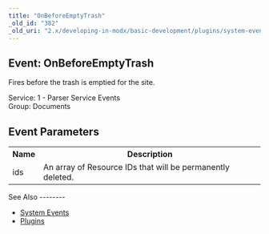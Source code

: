 ```yaml
---
title: "OnBeforeEmptyTrash"
_old_id: "382"
_old_uri: "2.x/developing-in-modx/basic-development/plugins/system-events/onbeforeemptytrash"
---
```


Event: OnBeforeEmptyTrash
-------------------------

Fires before the trash is emptied for the site.

Service: 1 - Parser Service Events   
Group: Documents

Event Parameters
----------------

<table><tbody><tr><th>Name</th><th>Description</th></tr><tr><td>ids</td><td>An array of Resource IDs that will be permanently deleted.</td></tr></tbody></table>See Also
--------

- [System Events](/revolution/2.x/developing-in-modx/basic-development/plugins/system-events "System Events")
- [Plugins](/revolution/2.x/developing-in-modx/basic-development/plugins "Plugins")